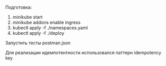 Подготовка:
1. minikube start
2. minikube addons enable ingress
3. kubectl apply -f ./namespaces.yaml
4. kubectl apply -f ./deploy

Запустить тесты postman.json

Для реализации идемпотентности использовался паттерн idempotency key